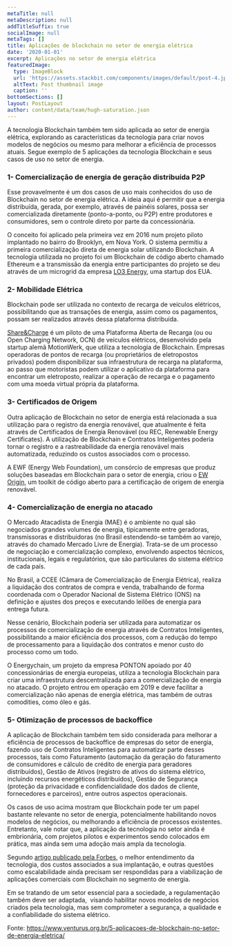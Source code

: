 ```yaml
---
metaTitle: null
metaDescription: null
addTitleSuffix: true
socialImage: null
metaTags: []
title: Aplicações de blockchain no setor de energia elétrica
date: '2020-01-01'
excerpt: Aplicações no setor de energia elétrica
featuredImage:
  type: ImageBlock
  url: 'https://assets.stackbit.com/components/images/default/post-4.jpeg'
  altText: Post thumbnail image
  caption: ''
bottomSections: []
layout: PostLayout
author: content/data/team/hugh-saturation.json
---
```

A tecnologia Blockchain também tem sido aplicada ao setor de energia elétrica, explorando as características da tecnologia para criar novos modelos de negócios ou mesmo para melhorar a eficiência de processos atuais. Segue exemplo de 5 aplicações da tecnologia Blockchain e seus casos de uso no setor de energia.



### 1- Comercialização de energia de geração distribuída P2P

Esse provavelmente é um dos casos de uso mais conhecidos do uso de Blockchain no setor de energia elétrica. A ideia aqui é permitir que a energia distribuída, gerada, por exemplo, através de painéis solares, possa ser comercializada diretamente (ponto-a-ponto, ou P2P) entre produtores e consumidores, sem o controle direto por parte da concessionária.

O conceito foi aplicado pela primeira vez em 2016 num projeto piloto implantado no bairro do Brooklyn, em Nova York. O sistema permitiu a primeira comercialização direta de energia solar utilizando Blockchain. A tecnologia utilizada no projeto foi um Blockchain de código aberto chamado Ethereum e a transmissão da energia entre participantes do projeto se deu através de um microgrid da empresa [LO3 Energy](https://lo3energy.com/), uma startup dos EUA.

### 2- Mobilidade Elétrica

Blockchain pode ser utilizada no contexto de recarga de veículos elétricos, possibilitando que as transações de energia, assim como os pagamentos, possam ser realizados através dessa plataforma distribuída.

[Share\&Charge](https://shareandcharge.com/) é um piloto de uma Plataforma Aberta de Recarga (ou ou Open Charging Network, OCN) de veículos elétricos, desenvolvido pela startup alemã MotionWerk, que utiliza a tecnologia de Blockchain. Empresas operadoras de pontos de recarga (ou proprietários de eletropostos privados) podem disponibilizar sua infraestrutura de recarga na plataforma, ao passo que motoristas podem utilizar o aplicativo da plataforma para encontrar um eletroposto, realizar a operação de recarga e o pagamento com uma moeda virtual própria da plataforma.

### 3- Certificados de Origem

Outra aplicação de Blockchain no setor de energia está relacionada a sua utilização para o registro da energia renovável, que atualmente é feita através de Certificados de Energia Renovável (ou REC, Renewable Energy Certificates). A utilização de Blockchain e Contratos Inteligentes poderia tornar o registro e a rastreabilidade da energia renovável mais automatizada, reduzindo os custos associados com o processo.

A EWF (Energy Web Foundation), um consórcio de empresas que produz soluções baseadas em Blockchain para o setor de energia, criou o [EW Origin](https://www.energyweb.org/technology/ew-origin/), um toolkit de código aberto para a certificação de origem de energia renovável.

### 4- Comercialização de energia no atacado

O Mercado Atacadista de Energia (MAE) é o ambiente no qual são negociados grandes volumes de energia, tipicamente entre geradoras, transmissoras e distribuidoras (no Brasil estendendo-se também ao varejo, através do chamado Mercado Livre de Energia). Trata-se de um processo de negociação e comercialização complexo, envolvendo aspectos técnicos, institucionais, legais e regulatórios, que são particulares do sistema elétrico de cada país.

No Brasil, a CCEE (Câmara de Comercialização de Energia Elétrica), realiza a liquidação dos contratos de compra e venda, trabalhando de forma coordenada com o Operador Nacional de Sistema Elétrico (ONS) na definição e ajustes dos preços e executando leilões de energia para entrega futura.

Nesse cenário, Blockchain poderia ser utilizada para automatizar os processos de comercialização de energia através de Contratos Inteligentes, possibilitando a maior eficiência dos processos, com a redução do tempo de processamento para a liquidação dos contratos e menor custo do processo como um todo.

O Energychain, um projeto da empresa PONTON apoiado por 40 concessionárias de energia europeias, utiliza a tecnologia Blockchain para criar uma infraestrutura descentralizada para a comercialização de energia no atacado. O projeto entrou em operação em 2019 e deve facilitar a comercialização não apenas de energia elétrica, mas também de outras comodities, como óleo e gás.

### 5- Otimização de processos de backoffice

A aplicação de Blockchain também tem sido considerada para melhorar a eficiência de processos de backoffice de empresas do setor de energia, fazendo uso de Contratos Inteligentes para automatizar parte desses processos, tais como Faturamento (automação da geração do faturamento de consumidores e cálculo de crédito de energia para geradores distribuídos), Gestão de Ativos (registro de ativos do sistema elétrico, incluindo recursos energéticos distribuídos), Gestão de Segurança (proteção da privacidade e confidencialidade dos dados de cliente, fornecedores e parceiros), entre outros aspectos operacionais.

Os casos de uso acima mostram que Blockchain pode ter um papel bastante relevante no setor de energia, potencialmente habilitando novos modelos de negócios, ou melhorando a eficiência de processos existentes. Entretanto, vale notar que, a aplicação da tecnologia no setor ainda é embrionária, com projetos pilotos e experimentos sendo colocados em prática, mas ainda sem uma adoção mais ampla da tecnologia.

Segundo [artigo publicado pela Forbes](https://www.forbes.com/sites/feliciajackson/2018/04/10/blockchain-nemesis-or-future-for-utilities/#2fdfa2d24f0b), o melhor entendimento da tecnologia, dos custos associados a sua implantação, e outras questões como escalabilidade ainda precisam ser respondidas para a viabilização de aplicações comerciais com Blockchain no segmento de energia.

Em se tratando de um setor essencial para a sociedade, a regulamentação também deve ser adaptada,  visando habilitar novos modelos de negócios criados pela tecnologia, mas sem comprometer a segurança, a qualidade e a confiabilidade do sistema elétrico.



Fonte: https://www.venturus.org.br/5-aplicacoes-de-blockchain-no-setor-de-energia-eletrica/

